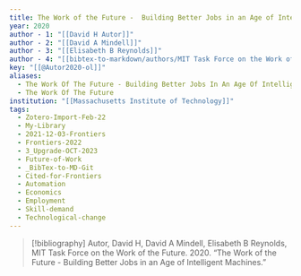 ```yaml
---
title: The Work of the Future -  Building Better Jobs in an Age of Intelligent Machines
year: 2020
author - 1: "[[David H Autor]]"
author - 2: "[[David A Mindell]]"
author - 3: "[[Elisabeth B Reynolds]]"
author - 4: "[[bibtex-to-markdown/authors/MIT Task Force on the Work of the Future]]"
key: "[[@Autor2020-ol]]"
aliases:
  - The Work Of The Future - Building Better Jobs In An Age Of Intelligent Machines
  - The Work Of The Future
institution: "[[Massachusetts Institute of Technology]]"
tags:
  - Zotero-Import-Feb-22
  - My-Library
  - 2021-12-03-Frontiers
  - Frontiers-2022
  - 3_Upgrade-OCT-2023
  - Future-of-Work
  - _BibTex-to-MD-Git
  - Cited-for-Frontiers
  - Automation
  - Economics
  - Employment
  - Skill-demand
  - Technological-change
---
```


> [!bibliography]
> Autor, David H, David A Mindell, Elisabeth B Reynolds, MIT Task Force on the Work of the Future. 2020. “The Work of the Future -  Building Better Jobs in an Age of Intelligent Machines.”